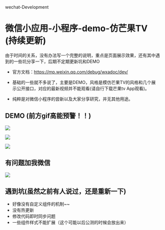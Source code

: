 wechat-Development

# 微信小应用-小程序-demo-仿芒果TV (持续更新)

由于时间的关系，没有办法写一个完整的说明，重点是页面展示效果，还有其中遇到的一些坑分享一下，后期不定期更新坑和DEMO

* 官方文档：https://mp.weixin.qq.com/debug/wxadoc/dev/

* 基础的一些就不多说了，主要是DEMO，风格是模仿芒果TV的风格和几个展示公开接口，对应的最新视频并不能观看(请自行下载芒果tv App观看)。

* 纯粹是对微信小程序的尝新以及大家分享研究，并无其他用途。

## DEMO (前方gif高能预警！！)

![](https://github.com/web-Marker/wechat-Development/raw/master/image/3.gif) 

![](https://github.com/web-Marker/wechat-Development/raw/master/image/4.gif) 

![](https://github.com/web-Marker/wechat-Development/raw/master/image/5.gif)

## 有问题加我微信

![](https://github.com/web-Marker/wechat-Development/blob/master/image/code.png)

## 遇到坑(虽然之前有人说过，还是重新一下)

* 好像没有自定义组件的机制~~
* 没有热更新
* 修改代码即时同步问题
* 一些组件样式不能扩展（这个可能以后公测的时候会放出来）



